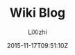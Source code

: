---
title: "Wiki Blog"
github: https://github.com/lixizhi/lixizhi.github.io
demo: http://lixizhi.github.io/
author: LiXizhi

ssg:
  - Jekyll
cms:
  - No Cms
date: 2015-11-17T09:51:10Z
github_branch: master
description: "Xizhi's personal website"
stale: true
---
